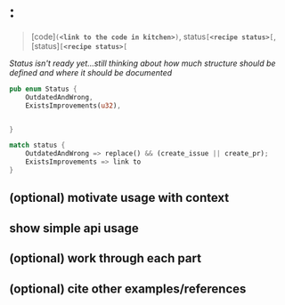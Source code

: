 # <Provided Feature>: <API Used>
> [code]`(`**`<link to the code in kitchen>`**`)`, status`[`**`<recipe status>`**`[`, [status]`[`**`<recipe status>`**`[`

*Status isn't ready yet...still thinking about how much structure should be defined and where it should be documented*

```rust
pub enum Status {
    OutdatedAndWrong,
    ExistsImprovements(u32),


}
```

```rust
match status {
    OutdatedAndWrong => replace() && (create_issue || create_pr);
    ExistsImprovements => link to 
}
```

## (optional) motivate usage with context

## show simple api usage

## (optional) work through each part

## (optional) cite other examples/references